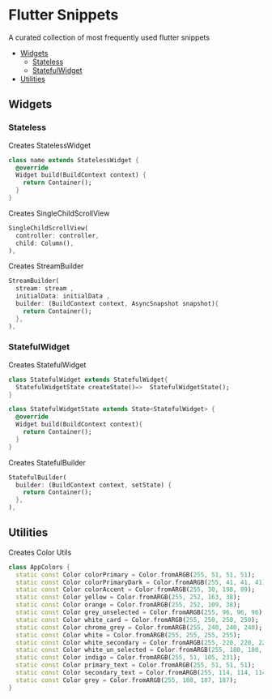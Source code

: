 # Flutter Snippets
A curated collection of most frequently used flutter snippets


- [Widgets](#widgets)
  - [Stateless](#stateless)
  - [StatefulWidget](#statefulwidget)
- [Utilities](#utilities)

## Widgets

### Stateless

Creates StatelessWidget
```dart
class name extends StatelessWidget {
  @override
  Widget build(BuildContext context) {
    return Container();
  }
}
```
Creates SingleChildScrollView
```dart
SingleChildScrollView(
  controller: controller,
  child: Column(),
),
```
Creates StreamBuilder
```dart
StreamBuilder(
  stream: stream ,
  initialData: initialData ,
  builder: (BuildContext context, AsyncSnapshot snapshot){
    return Container();
  },
),
```
### StatefulWidget
Creates StatefulWidget
```dart
class StatefulWidget extends StatefulWidget{
  StatefulWidgetState createState()=>  StatefulWidgetState();
}

class StatefulWidgetState extends State<StatefulWidget> {
  @override
  Widget build(BuildContext context){
    return Container();
  }
}
```
Creates StatefulBuilder
```dart
StatefulBuilder(
  builder: (BuildContext context, setState) {
    return Container();
  },
),
```

## Utilities

Creates Color Utils
```dart
class AppColors {
  static const Color colorPrimary = Color.fromARGB(255, 51, 51, 51);
  static const Color colorPrimaryDark = Color.fromARGB(255, 41, 41, 41);
  static const Color colorAccent = Color.fromARGB(255, 30, 198, 89);
  static const Color yellow = Color.fromARGB(255, 252, 163, 38);
  static const Color orange = Color.fromARGB(255, 252, 109, 38);
  static const Color grey_unselected = Color.fromARGB(255, 96, 96, 96);
  static const Color white_card = Color.fromARGB(255, 250, 250, 250);
  static const Color chrome_grey = Color.fromARGB(255, 240, 240, 240);
  static const Color white = Color.fromARGB(255, 255, 255, 255);
  static const Color white_secondary = Color.fromARGB(255, 220, 220, 220);
  static const Color white_un_selected = Color.fromARGB(255, 180, 180, 180);
  static const Color indigo = Color.fromARGB(255, 51, 105, 231);
  static const Color primary_text = Color.fromARGB(255, 51, 51, 51);
  static const Color secondary_text = Color.fromARGB(255, 114, 114, 114);
  static const Color grey = Color.fromARGB(255, 188, 187, 187);
}
```

